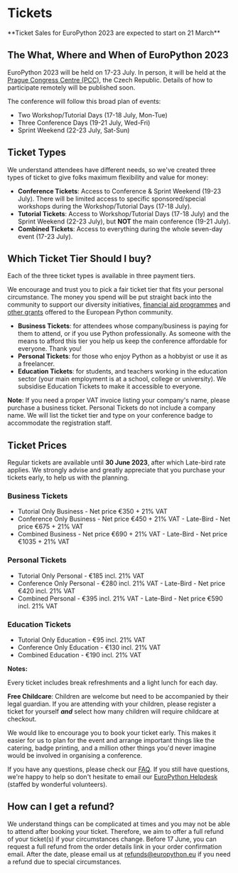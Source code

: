 # Tickets

<div style={{textAlign: "center"}}>
**Ticket Sales for EuroPython 2023 are expected to start on 21 March**
</div>

## The What, Where and When of EuroPython 2023

EuroPython 2023 will be held on 17-23 July. In person, it will be held at
the [Prague Congress Centre (PCC)](https://www.praguecc.cz/en/homepage), the Czech Republic.
Details of how to participate remotely will be published soon.

The conference will follow this broad plan of events:

- Two Workshop/Tutorial Days (17-18 July, Mon-Tue)
- Three Conference Days (19-21 July, Wed-Fri)
- Sprint Weekend (22-23 July, Sat-Sun)

## Ticket Types

We understand attendees have different needs, so we've created three types of
ticket to give folks maximum flexibility and value for money:

- **Conference Tickets**: Access to Conference & Sprint Weekend (19-23 July).
  There will be limited access to specific sponsored/special workshops during
  the Workshop/Tutorial Days (17-18 July).
- **Tutorial Tickets**: Access to Workshop/Tutorial Days (17-18 July) and the
  Sprint Weekend (22-23 July), but **NOT** the main conference (19-21 July).
- **Combined Tickets**: Access to everything during the whole seven-day
  event (17-23 July).

## Which Ticket Tier Should I buy?

Each of the three ticket types is available in three payment tiers.

We encourage and trust you to pick a fair ticket tier that fits your personal
circumstance. The money you spend will be put straight back into the community
to support our diversity initiatives,
[financial aid programmes](https://ep2023.europython.eu/finaid) and
[other grants](https://www.europython-society.org/grants/)
offered to the European Python community.

- **Business Tickets**: for attendees whose company/business is paying for
  them to attend, or if you use Python professionally. As someone with the
  means to afford this tier you help us keep the conference affordable for
  everyone. Thank you!
- **Personal Tickets**: for those who enjoy Python as a hobbyist or use it as
  a freelancer.
- **Education Tickets**: for students, and teachers working in the education
  sector (your main employment is at a school, college or university). We subsidise Education Tickets to make it accessible to everyone.

**Note**: If you need a proper VAT invoice listing your company's name, please
purchase a business ticket. Personal Tickets do not include a company name. We
will list the ticket tier and type on your conference badge to accommodate the
registration staff.


## Ticket Prices

Regular tickets are available until **30 June 2023**, after which Late-bird rate applies. We strongly advise and greatly appreciate that you purchase your tickets early, to help us with the planning.

### Business Tickets

- Tutorial Only Business - Net price €350 + 21% VAT
- Conference Only Business - Net price €450 + 21% VAT
      - Late-Bird - Net price €675 + 21% VAT
- Combined Business - Net price €690 + 21% VAT
      - Late-Bird - Net price €1035 + 21% VAT

### Personal Tickets

- Tutorial Only Personal - €185 incl. 21% VAT
- Conference Only Personal - €280 incl. 21% VAT
      - Late-Bird - Net price €420 incl. 21% VAT
- Combined Personal - €395 incl. 21% VAT
      - Late-Bird - Net price €590 incl. 21% VAT

### Education Tickets

- Tutorial Only Education - €95 incl. 21% VAT
- Conference Only Education - €130 incl. 21% VAT
- Combined Education - €190 incl. 21% VAT

<!-- ### Volume Discount

 Is your company attending the conference as a team? We offer the following volume discount (Early Bird tickets excluded):

  - get 5 business tickets of any type for the price of 4
  - get 10 business tickets of any type for the price of 8
  - get 15 business tickets of any type for the price of 11

 Note: Volume discount will not apply if you mix & match between different ticket types. -->

<!-- #FIXME Add volume discount for personal tier.  -->

 <!-- Ready to order? We will configure the discount to be automatic! Put your orders in the basket and enjoy! As a special thank you, if you want us to send out a mention on one of our social channels welcoming your team, feel free to email us at [info@europython.eu](mailto:info@europython.eu) 👐 -->

**Notes:**

Every ticket includes break refreshments and a light lunch for each day.

**Free Childcare**: Children are welcome but need to be accompanied by their
legal guardian. If you are attending with your children, please register a
ticket for yourself **_and_** select how many children will require childcare at checkout.

We would like to encourage you to book your ticket early. This makes it easier
for us to plan for the event and arrange important things like the catering,
badge printing, and a million other things you'd never imagine would be
involved in organising a conference.

If you have any questions, please check our
[FAQ](/faq). If you still have questions,
we're happy to help so don't hesitate to email our
[EuroPython Helpdesk](mailto:helpdesk@europython.eu) (staffed by wonderful
volunteers).

<!-- ### Online Tickets

To be announced later.

[Subscribe to our newsletter](https://blog.europython.eu/#/portal/signup) to
keep in the know! -->

## How can I get a refund?
We understand things can be complicated at times and you may not be able to attend after booking your ticket. Therefore, we aim to offer a full refund of your ticket(s) if your circumstances change. Before 17 June, you can request a full refund from the order details link in your order confirmation email. After the date, please email us at [refunds@europython.eu](mailto:refunds@europython.eu) if you need a refund due to special circumstances.
